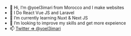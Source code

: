 - 👋 Hi, I’m @yoel3imari from Morocco and I make websites
- 👀 I Do React Vue JS and Laravel
- 🌱 I’m currently learning Nuxt & Next JS
- 💞️ I’m looking to improve my skills and get more expeience
- 📫 <a href="https://twitter.com/yoel3imari">Twitter => @yoel3imari</a>

